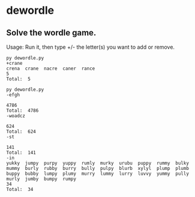 # dewordle

## Solve the wordle game.

Usage: Run it, then type +/- the letter(s) you want to add or remove.

    py dewordle.py
    +crane
    crena  crane  nacre  caner  rance
    5
    Total:  5

    py dewordle.py
    -efgh

    4786
    Total:  4786
    -woadcz

    624
    Total:  624
    -st

    141
    Total:  141
    -in
    yukky  jumpy  purpy  yuppy  rumly  murky  urubu  puppy  rummy  bulky
    mummy  burly  rubby  burry  bully  pulpy  blurb  xylyl  plump  plumb
    buppy  bubby  lumpy  plumy  murry  lummy  lurry  luvvy  yummy  pully
    murly  jumby  bumpy  rumpy
    34
    Total:  34    

